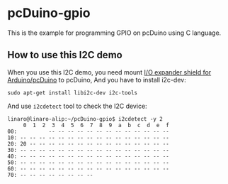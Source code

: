 # pcDuino-gpio
This is the example for programming GPIO on pcDuino using C language.


## How to use this I2C demo
When you use this I2C demo, you need mount [I/O expander shield for Arduino/pcDuino](http://store.linksprite.com/i-o-expander-shield-for-arduino-pcduino/) to pcDuino, And you have to install i2c-dev:

```
sudo apt-get install libi2c-dev i2c-tools
```
And use `i2cdetect` tool to check the I2C device: 
```
linaro@linaro-alip:~/pcDuino-gpio$ i2cdetect -y 2
     0  1  2  3  4  5  6  7  8  9  a  b  c  d  e  f
00:          -- -- -- -- -- -- -- -- -- -- -- -- -- 
10: -- -- -- -- -- -- -- -- -- -- -- -- -- -- -- -- 
20: 20 -- -- -- -- -- -- -- -- -- -- -- -- -- -- -- 
30: -- -- -- -- -- -- -- -- -- -- -- -- -- -- -- --                                                                                    
40: -- -- -- -- -- -- -- -- -- -- -- -- -- -- -- --                                                                                    
50: -- -- -- -- -- -- -- -- -- -- -- -- -- -- -- --                                                                                    
60: -- -- -- -- -- -- -- -- -- -- -- -- -- -- -- --                                                                                    
70: -- -- -- -- -- -- -- --       
```
